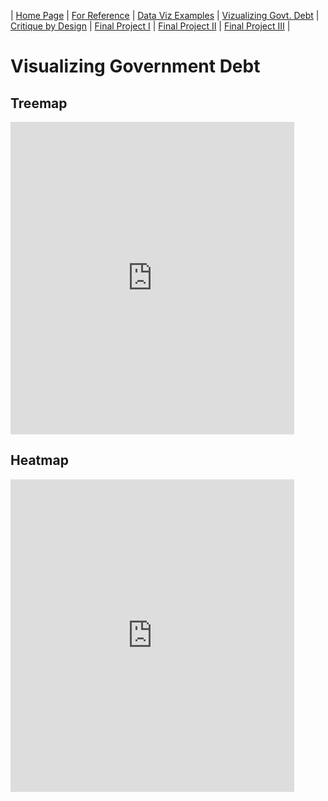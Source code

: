 | [Home Page](READ-ME) | [For Reference](For-Reference) | [Data Viz Examples](dataviz-examples) | [Vizualizing Govt. Debt](visualizing-government-debt) | [Critique by Design](critique-by-design) | [Final Project I](final-project-part-one) | [Final Project II](final-project-part-two) | [Final Project III](final-project-part-three) |

# Visualizing Government Debt

## Treemap

<iframe src="https://public.tableau.com/views/InternationalGovernmentDebtTreemap/Sheet12?:showVizHome=no&:embed=true" width="90%" height="500" seamless frameborder="0" scrolling="no"></iframe>

## Heatmap

<iframe src="https://public.tableau.com/views/InternationalGovernmentDebtHeatmap/Sheet1?" width="90%" height="500" seamless frameborder="0" scrolling="no"></iframe>
